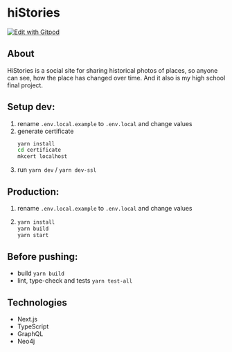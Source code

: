 # hiStories

[![Edit with Gitpod](https://gitpod.io/button/open-in-gitpod.svg)](https://gitpod.io/#https://github.com/hiStories-cc/hiStories)

## About

HiStories is a social site for sharing historical photos of places, so anyone can see, how the place has changed over time.
And it also is my high school final project.

## Setup dev:

1. rename `.env.local.example` to `.env.local` and change values
2. generate certificate
   ```bash
   yarn install
   cd certificate
   mkcert localhost
   ```
3. run `yarn dev` / `yarn dev-ssl`

## Production:

1. rename `.env.local.example` to `.env.local` and change values
2. ```bash
   yarn install
   yarn build
   yarn start
   ```

## Before pushing:

- build `yarn build`
- lint, type-check and tests `yarn test-all`

## Technologies

- Next.js
- TypeScript
- GraphQL
- Neo4j
